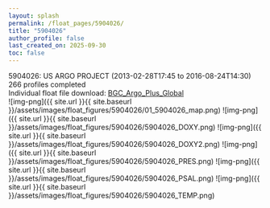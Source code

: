 ```yaml
---
layout: splash
permalink: /float_pages/5904026/
title: "5904026"
author_profile: false
last_created_on: 2025-09-30
toc: false
---
```

 
5904026: US ARGO PROJECT (2013-02-28T17:45 to 2016-08-24T14:30)\
266 profiles completed\
Individual float file download: [BGC_Argo_Plus_Global](https://ftp.soest.hawaii.edu/bgc_argo_plus/Individual_Floats/outliers_removed/5904026_Sprof_processed.nc)\
![img-png]({{ site.url }}{{ site.baseurl }}/assets/images/float_figures/5904026/01_5904026_map.png)
![img-png]({{ site.url }}{{ site.baseurl }}/assets/images/float_figures/5904026/5904026_DOXY.png)
![img-png]({{ site.url }}{{ site.baseurl }}/assets/images/float_figures/5904026/5904026_DOXY2.png)
![img-png]({{ site.url }}{{ site.baseurl }}/assets/images/float_figures/5904026/5904026_PRES.png)
![img-png]({{ site.url }}{{ site.baseurl }}/assets/images/float_figures/5904026/5904026_PSAL.png)
![img-png]({{ site.url }}{{ site.baseurl }}/assets/images/float_figures/5904026/5904026_TEMP.png)
